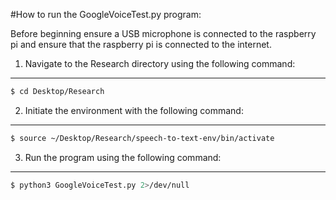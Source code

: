 #How to run the GoogleVoiceTest.py program:

Before beginning ensure a USB microphone is connected to the raspberry pi and ensure that the raspberry pi is connected to the internet.

1. Navigate to the Research directory using the following command:
---
```bash
$ cd Desktop/Research
```
2. Initiate the environment with the following command:
---
```bash
$ source ~/Desktop/Research/speech-to-text-env/bin/activate
```
3. Run the program using the following command:
---
```bash
$ python3 GoogleVoiceTest.py 2>/dev/null
```
